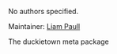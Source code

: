 <div id='duckietown_demos-autogenerated' markdown='1'>


<!-- do not edit this file, autogenerated -->

No authors specified.

Maintainer: [Liam Paull](mailto:lpaull@mit.edu)

The duckietown meta package



</div>

